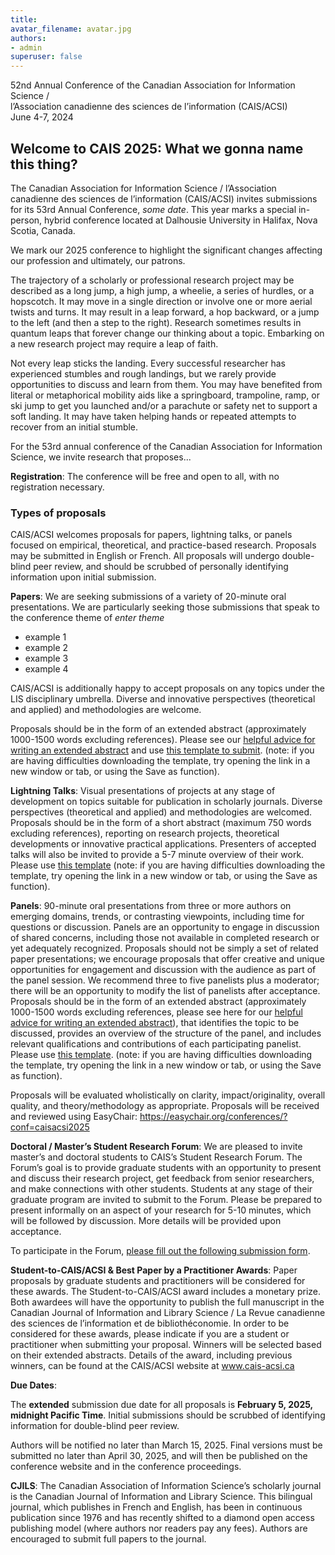 ```yaml
---
title: 
avatar_filename: avatar.jpg
authors:
- admin
superuser: false
---
```

52nd Annual Conference of the Canadian Association for Information Science /
<br>l’Association canadienne des sciences de l’information (CAIS/ACSI)
<br>June 4-7, 2024

## Welcome to CAIS 2025: What we gonna name this thing?


The Canadian Association for Information Science / l’Association canadienne des sciences de l’information (CAIS/ACSI) invites submissions for its 53rd Annual Conference, *some date*. This year marks a special in-person, hybrid conference located at Dalhousie University in Halifax, Nova Scotia, Canada.

We mark our 2025 conference to highlight the significant changes affecting our profession and ultimately, our patrons. 

The trajectory of a scholarly or professional research project may be described as a long jump, a high jump, a wheelie, a series of hurdles, or a hopscotch. It may move in a single direction or involve one or more aerial twists and turns. It may result in a leap forward, a hop backward, or a jump to the left (and then a step to the right). Research sometimes results in quantum leaps that forever change our thinking about a topic. Embarking on a new research project may require a leap of faith.

Not every leap sticks the landing. Every successful researcher has experienced stumbles and rough landings, but we rarely provide opportunities to discuss and learn from them. You may have benefited from literal or metaphorical mobility aids like a springboard, trampoline, ramp, or ski jump to get you launched and/or a parachute or safety net to support a soft landing. It may have taken helping hands or repeated attempts to recover from an initial stumble.

For the 53rd annual conference of the Canadian Association for Information Science, we invite research that proposes...

<strong>Registration</strong>: The conference will be free and open to all, with no registration necessary.

### Types of proposals

CAIS/ACSI welcomes proposals for papers, lightning talks, or panels focused on empirical, theoretical, and practice-based research. Proposals may be submitted in English or French. All proposals will undergo double-blind peer review, and should be scrubbed of personally identifying information upon initial submission.

<strong>Papers</strong>: We are seeking submissions of a variety of 20-minute oral presentations. We are particularly seeking those submissions that speak to the conference theme of *enter theme*

- example 1
- example 2
- example 3
- example 4

CAIS/ACSI is additionally happy to accept proposals on any topics under the LIS disciplinary umbrella. Diverse and innovative perspectives (theoretical and applied) and methodologies are welcome.

Proposals should be in the form of an extended abstract (approximately 1000-1500 words excluding references). Please see our <a href="Extended-Abstract-Writing-Guide.pdf">helpful advice for writing an extended abstract</a> and use <a href="CAIS-ACSI-2024-Abstract-Template.docx">this template to submit</a>. (note: if you are having difficulties downloading the template, try opening the link in a new window or tab, or using the Save as function).

<strong>Lightning Talks</strong>: Visual presentations of projects at any stage of development on topics suitable for publication in scholarly journals. Diverse perspectives (theoretical and applied) and methodologies are welcomed. Proposals should be in the form of a short abstract (maximum 750 words excluding references), reporting on research projects, theoretical developments or innovative practical applications. Presenters of accepted talks will also be invited to provide a 5-7 minute overview of their work. Please use <a href="CAIS-ACSI-2024-Abstract-Template.docx">this template</a> (note: if you are having difficulties downloading the template, try opening the link in a new window or tab, or using the Save as function).

<strong>Panels</strong>: 90-minute oral presentations from three or more authors on emerging domains, trends, or contrasting viewpoints, including time for questions or discussion. Panels are an opportunity to engage in discussion of shared concerns, including those not available in completed research or yet adequately recognized. Proposals should not be simply a set of related paper presentations; we encourage proposals that offer creative and unique opportunities for engagement and discussion with the audience as part of the panel session. We recommend three to five panelists plus a moderator; there will be an opportunity to modify the list of panelists after acceptance. Proposals should be in the form of an extended abstract (approximately 1000-1500 words excluding references, please see here for our <a href="Extended-Abstract-Writing-Guide.pdf">helpful advice for writing an extended abstract</a>), that identifies the topic to be discussed, provides an overview of the structure of the panel, and includes relevant qualifications and contributions of each participating panelist. Please use <a href="CAIS-ACSI-2024-Abstract-Template.docx">this template</a>. (note: if you are having difficulties downloading the template, try opening the link in a new window or tab, or using the Save as function).

Proposals will be evaluated wholistically on clarity, impact/originality, overall quality, and theory/methodology as appropriate. Proposals will be received and reviewed using EasyChair: <a href = "https://easychair.org/conferences/?conf=caisacsi2025">https://easychair.org/conferences/?conf=caisacsi2025</a>

<strong>Doctoral / Master’s Student Research Forum</strong>: We are pleased to invite master’s and doctoral students to CAIS’s Student Research Forum. The Forum’s goal is to provide graduate students with an opportunity to present and discuss their research project, get feedback from senior researchers, and make connections with other students. Students at any stage of their graduate program are invited to submit to the Forum. Please be prepared to present informally on an aspect of your research for 5-10 minutes, which will be followed by discussion. More details will be provided upon acceptance.

To participate in the Forum, <a href="new form URL">please fill out the following submission form</a>.

<strong>Student-to-CAIS/ACSI & Best Paper by a Practitioner Awards</strong>: Paper proposals by graduate students and practitioners will be considered for these awards. The Student-to-CAIS/ACSI award includes a monetary prize. Both awardees will have the opportunity to publish the full manuscript in the Canadian Journal of Information and Library Science / La Revue canadienne des sciences de l’information et de bibliothéconomie. In order to be considered for these awards, please indicate if you are a student or practitioner when submitting your proposal. Winners will be selected based on their extended abstracts. Details of the award, including previous winners, can be found at the CAIS/ACSI website at <a href="www.cais-acsi.ca">www.cais-acsi.ca</a>

<strong>Due Dates</strong>:

The <strong>extended</strong> submission due date for all proposals is <strong>February 5, 2025, midnight Pacific Time</strong>. Initial submissions should be scrubbed of identifying information for double-blind peer review.

Authors will be notified no later than March 15, 2025. Final versions must be submitted no later than April 30, 2025, and will then be published on the conference website and in the conference proceedings.

<strong>CJILS</strong>: The Canadian Association of Information Science’s scholarly journal is the Canadian Journal of Information and Library Science. This bilingual journal, which publishes in French and English, has been in continuous publication since 1976 and has recently shifted to a diamond open access publishing model (where authors nor readers pay any fees). Authors are encouraged to submit full papers to the journal.
